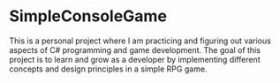 # SimpleConsoleGame
This is a personal project where I am practicing and figuring out various aspects of C# programming and game development. The goal of this project is to learn and grow as a developer by implementing different concepts and design principles in a simple RPG game.
